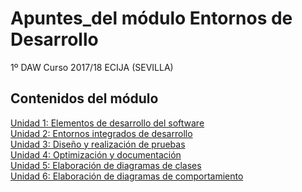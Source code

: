 # Apuntes_del módulo Entornos de Desarrollo

1º DAW
Curso 2017/18
ECIJA (SEVILLA)


## Contenidos del módulo

[Unidad 1: Elementos de desarrollo del software](1.ELEMENTOS.md)  
[Unidad 2: Entornos integrados de desarrollo](1.ELEMENTOS.md)   
[Unidad 3: Diseño y realización de pruebas](1.ELEMENTOS.md)  
[Unidad 4: Optimización y documentación](1.ELEMENTOS.md)  
[Unidad 5: Elaboración de diagramas de clases](1.ELEMENTOS.md)  
[Unidad 6: Elaboración de diagramas de comportamiento](1.ELEMENTOS.md)  
